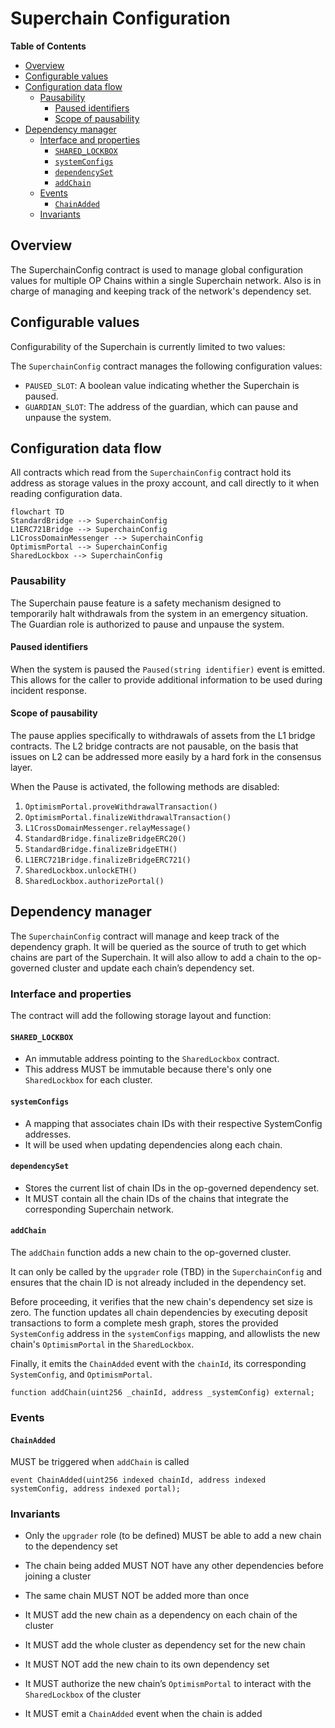 # Superchain Configuration

<!-- START doctoc generated TOC please keep comment here to allow auto update -->
<!-- DON'T EDIT THIS SECTION, INSTEAD RE-RUN doctoc TO UPDATE -->
**Table of Contents**

- [Overview](#overview)
- [Configurable values](#configurable-values)
- [Configuration data flow](#configuration-data-flow)
  - [Pausability](#pausability)
    - [Paused identifiers](#paused-identifiers)
    - [Scope of pausability](#scope-of-pausability)
- [Dependency manager](#dependency-manager)
  - [Interface and properties](#interface-and-properties)
    - [`SHARED_LOCKBOX`](#shared_lockbox)
    - [`systemConfigs`](#systemconfigs)
    - [`dependencySet`](#dependencyset)
    - [`addChain`](#addchain)
  - [Events](#events)
    - [`ChainAdded`](#chainadded)
  - [Invariants](#invariants)

<!-- END doctoc generated TOC please keep comment here to allow auto update -->

## Overview

The SuperchainConfig contract is used to manage global configuration values for multiple OP Chains within
a single Superchain network. Also is in charge of managing and keeping track of the network's dependency set.

## Configurable values

Configurability of the Superchain is currently limited to two values:

The `SuperchainConfig` contract manages the following configuration values:

- `PAUSED_SLOT`: A boolean value indicating whether the Superchain is paused.
- `GUARDIAN_SLOT`: The address of the guardian, which can pause and unpause the system.

## Configuration data flow

All contracts which read from the `SuperchainConfig` contract hold its address as storage values
in the proxy account, and call directly to it when reading configuration data.

```mermaid
flowchart TD
StandardBridge --> SuperchainConfig
L1ERC721Bridge --> SuperchainConfig
L1CrossDomainMessenger --> SuperchainConfig
OptimismPortal --> SuperchainConfig
SharedLockbox --> SuperchainConfig
```

### Pausability

The Superchain pause feature is a safety mechanism designed to temporarily halt withdrawals from the system in
an emergency situation. The Guardian role is authorized to pause and unpause the system.

#### Paused identifiers

When the system is paused the `Paused(string identifier)` event is emitted. This allows for the
caller to provide additional information to be used during incident response.

#### Scope of pausability

The pause applies specifically to withdrawals of assets from the L1 bridge contracts. The L2 bridge contracts
are not pausable, on the basis that issues on L2 can be addressed more easily by a hard fork in the consensus
layer.

When the Pause is activated, the following methods are disabled:

1. `OptimismPortal.proveWithdrawalTransaction()`
1. `OptimismPortal.finalizeWithdrawalTransaction()`
1. `L1CrossDomainMessenger.relayMessage()`
1. `StandardBridge.finalizeBridgeERC20()`
1. `StandardBridge.finalizeBridgeETH()`
1. `L1ERC721Bridge.finalizeBridgeERC721()`
1. `SharedLockbox.unlockETH()`
1. `SharedLockbox.authorizePortal()`

## Dependency manager

The `SuperchainConfig` contract will manage and keep track of the dependency graph.
It will be queried as the source of truth to get which chains are part of the Superchain.
It will also allow to add a chain to the op-governed cluster and update each chain’s dependency set.

### Interface and properties

The contract will add the following storage layout and function:

#### `SHARED_LOCKBOX`

- An immutable address pointing to the `SharedLockbox` contract.
- This address MUST be immutable because there's only one `SharedLockbox` for each cluster.

#### `systemConfigs`

- A mapping that associates chain IDs with their respective SystemConfig addresses.
- It will be used when updating dependencies along each chain.

#### `dependencySet`

- Stores the current list of chain IDs in the op-governed dependency set.
- It MUST contain all the chain IDs of the chains that integrate the corresponding Superchain network.

#### `addChain`

The `addChain` function adds a new chain to the op-governed cluster.

It can only be called by the `upgrader` role (TBD) in the `SuperchainConfig` and ensures that the chain ID
is not already included in the dependency set.

Before proceeding, it verifies that the new chain's dependency set size is zero.
The function updates all chain dependencies by executing deposit transactions to form a complete mesh graph,
stores the provided `SystemConfig` address in the `systemConfigs` mapping, and allowlists the
new chain's `OptimismPortal` in the `SharedLockbox`.

Finally, it emits the `ChainAdded` event with the `chainId`, its corresponding `SystemConfig`, and `OptimismPortal`.

```solidity
function addChain(uint256 _chainId, address _systemConfig) external;
```

### Events

#### `ChainAdded`

MUST be triggered when `addChain` is called

```solidity
event ChainAdded(uint256 indexed chainId, address indexed systemConfig, address indexed portal);
```

### Invariants

- Only the `upgrader` role (to be defined) MUST be able to add a new chain to the dependency set

- The chain being added MUST NOT have any other dependencies before joining a cluster

- The same chain MUST NOT be added more than once

- It MUST add the new chain as a dependency on each chain of the cluster

- It MUST add the whole cluster as dependency set for the new chain

- It MUST NOT add the new chain to its own dependency set

- It MUST authorize the new chain’s `OptimismPortal` to interact with the `SharedLockbox` of the cluster

- It MUST emit a `ChainAdded` event when the chain is added
